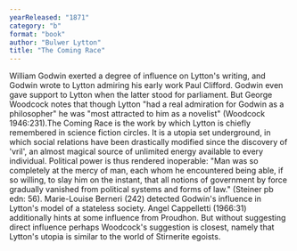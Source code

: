 ```yaml
---
yearReleased: "1871"
category: "b"
format: "book"
author: "Bulwer Lytton"
title: "The Coming Race"
---
```

William Godwin exerted a degree of influence on Lytton's writing, and Godwin wrote to Lytton admiring his early work Paul Clifford. Godwin even gave support to Lytton when the latter stood for parliament. But George Woodcock notes that though Lytton  "had a real admiration for Godwin as a philosopher" he was "most attracted to him as a novelist" (Woodcock 1946:231).The Coming Race is the work by which Lytton is chiefly remembered in science fiction circles. It is a utopia set underground, in which social relations have been drastically modified since the discovery of  'vril', an almost magical source of unlimited energy available to every individual. Political power is thus rendered inoperable:  "Man was so completely at the mercy of man, each whom he encountered being able, if so willing, to slay him on the instant, that all notions of government by force gradually  vanished from political systems and forms of law." (Steiner pb edn: 56). Marie-Louise Berneri (242) detected Godwin's influence in Lytton's model of a stateless society. Angel Cappelletti (1966:31) additionally hints at some influence from Proudhon. But  without suggesting direct influence  perhaps Woodcock's suggestion is closest, namely that Lytton's utopia is similar to the world of Stirnerite egoists.